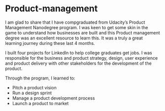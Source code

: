 # Product-management
I am glad to share that I have compgraduated from Udacity’s Product Management Nanodegree program. I was keen to get some skin in the game to understand how businesses are built and this Product management degree was an excellent resource to learn this. It was a truly a great learning journey during these last 4 months. 

I built four projects for LinkedIn to help college graduates get jobs. I was responsible for the business and product strategy, design, user experience and product delivery with other stakeholders for the development of the product. 

Through the program, I learned to:

- Pitch a product vision
- Run a design sprint
- Manage a product development process
- Launch a product to market
